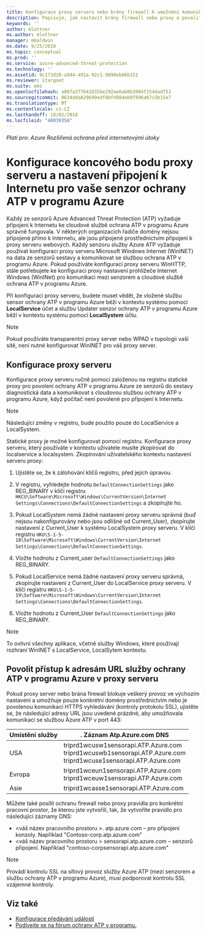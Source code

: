 ```yaml
---
title: Konfigurace proxy serveru nebo brány firewall k umožnění komunikace služby Azure ATP s daným senzorem | Dokumentace Microsoftu
description: Popisuje, jak nastavit brány firewall nebo proxy a povolit komunikaci mezi ochrany ATP v programu Azure cloudové služby a služby Azure ATP senzorů
keywords: ''
author: mlottner
ms.author: mlottner
manager: mbaldwin
ms.date: 9/25/2018
ms.topic: conceptual
ms.prod: ''
ms.service: azure-advanced-threat-protection
ms.technology: ''
ms.assetid: 9c173d28-a944-491a-92c1-9690eb06b151
ms.reviewer: itargoet
ms.suite: ems
ms.openlocfilehash: a007a277641835be292ae6ab0b3004f154dad753
ms.sourcegitcommit: 0634dda829699edf8bfd984eb9f896a67c5b15e7
ms.translationtype: MT
ms.contentlocale: cs-CZ
ms.lasthandoff: 10/02/2018
ms.locfileid: "48039358"
---
```

*Platí pro: Azure Rozšířená ochrana před internetovými útoky*



# <a name="configure-endpoint-proxy-and-internet-connectivity-settings-for-your-azure-atp-sensor"></a>Konfigurace koncového bodu proxy serveru a nastavení připojení k Internetu pro vaše senzor ochrany ATP v programu Azure

Každý ze senzorů Azure Advanced Threat Protection (ATP) vyžaduje připojení k Internetu ke cloudové službě ochrana ATP v programu Azure správně fungovala. V některých organizacích řadiče domény nejsou připojené přímo k Internetu, ale jsou připojené prostřednictvím připojení k proxy serveru webových. Každý senzoru služby Azure ATP vyžaduje používat konfiguraci proxy serveru Microsoft Windows Internet (WinINET) na data ze senzorů sestavy a komunikovat se službou ochrana ATP v programu Azure. Pokud používáte konfiguraci proxy serveru WinHTTP, stále potřebujete ke konfiguraci proxy nastavení prohlížeče Internet Windows (WinINet) pro komunikaci mezi senzorem a cloudové službě ochrana ATP v programu Azure.


Při konfiguraci proxy serveru, budete muset vědět, že vložené službu sensor ochrany ATP v programu Azure běží v kontextu systému pomocí **LocalService** účet a službu Updater senzor ochrany ATP v programu Azure běží v kontextu systému pomocí  **LocalSystem** účtu. 

> [!NOTE]
> Pokud používáte transparentní proxy server nebo WPAD v topologii vaší sítě, není nutné konfigurovat WinINET pro váš proxy server.

## <a name="configure-the-proxy"></a>Konfigurace proxy serveru 

Konfigurace proxy serveru ručně pomocí založenou na registru statické proxy pro povolení ochrany ATP v programu Azure ze senzorů do sestavy diagnostická data a komunikovat s cloudovou službou ochrany ATP v programu Azure, když počítač není povolené pro připojení k Internetu.

> [!NOTE]
> Následující změny v registru, bude použito pouze do LocalService a LocalSystem.

Statické proxy je možné konfigurovat pomocí registru. Konfigurace proxy serveru, který používáte v kontextu uživatele musíte zkopírovat do localservice a localsystem. Zkopírování uživatelského kontextu nastavení serveru proxy:

1.   Ujistěte se, že k zálohování klíčů registru, před jejich úpravou.

2. V registru, vyhledejte hodnotu `DefaultConnectionSettings` jako REG_BINARY v klíči registru `HKCU\Software\Microsoft\Windows\CurrentVersion\Internet Settings\Connections\DefaultConnectionSettings` a zkopírujte ho.
 
2.  Pokud LocalSystem nemá žádné nastavení proxy serveru správná (buď nejsou nakonfigurovány nebo jsou odlišné od Current_User), zkopírujte nastavení z Current_User k systému LocalSystem proxy serveru. V klíči registru `HKU\S-1-5-18\Software\Microsoft\Windows\CurrentVersion\Internet Settings\Connections\DefaultConnectionSettings`.

3.  Vložte hodnotu z Current_user `DefaultConnectionSettings` jako REG_BINARY.

4.  Pokud LocalService nemá žádné nastavení proxy serveru správná, zkopírujte nastavení z Current_User do LocalService proxy serveru. V klíči registru `HKU\S-1-5-19\Software\Microsoft\Windows\CurrentVersion\Internet Settings\Connections\DefaultConnectionSettings`.

5.  Vložte hodnotu z Current_User `DefaultConnectionSettings` jako REG_BINARY.

> [!NOTE]
> To ovlivní všechny aplikace, včetně služby Windows, které používají rozhraní WinINET s LocalService, LocalSytem kontextu.


## <a name="enable-access-to-azure-atp-service-urls-in-the-proxy-server"></a>Povolit přístup k adresám URL služby ochrany ATP v programu Azure v proxy serveru

Pokud proxy server nebo brána firewall blokuje veškerý provoz ve výchozím nastavení a umožňuje pouze konkrétní domény prostřednictvím nebo je povolenou komunikací HTTPS vyhledávání (kontroly protokolu SSL), ujistěte se, že následující adresy URL jsou uvedené prázdné, aby umožňovala komunikaci se službou Azure ATP v port 443:

|Umístění služby|. Záznam Atp.Azure.com DNS|
|----|----|
|USA |triprd1wcusw1sensorapi.ATP.Azure.com<br>triprd1wcuswb1sensorapi.ATP.Azure.com<br>triprd1wcuse1sensorapi.ATP.Azure.com|
|Evropa|triprd1wceun1sensorapi.ATP.Azure.com<br>triprd1wceuw1sensorapi.ATP.Azure.com|
|Asie|triprd1wcasse1sensorapi.ATP.Azure.com|


Můžete také posílit ochranu firewall nebo proxy pravidla pro konkrétní pracovní prostor, že kterou jste vytvořili, tak, že vytvoříte pravidlo pro následující záznamy DNS:
- \<váš název pracovního prostoru >. atp.azure.com – pro připojení konzoly. Například "Contoso-corp.atp.azure.com"
- \<váš název pracovního prostoru > sensorapi.atp.azure.com – senzorů připojení. Například "contoso-corpsensorapi.atp.azure.com"

 
> [!NOTE]
> Provádí kontrolu SSL na síťový provoz služby Azure ATP (mezi senzorem a službu ochrany ATP v programu Azure), musí podporovat kontrolu SSL vzájemné kontroly.


## <a name="see-also"></a>Viz také
- [Konfigurace předávání událostí](configure-event-forwarding.md)
- [Podívejte se na fórum ochrany ATP v programu.](https://aka.ms/azureatpcommunity)